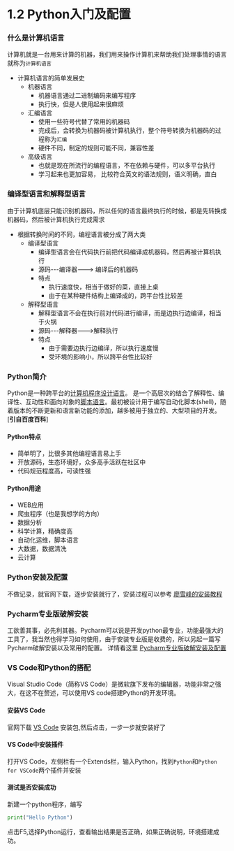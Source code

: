 # 1.2 Python入门及配置

### 什么是计算机语言

计算机就是一台用来计算的机器，我们用来操作计算机来帮助我们处理事情的语言就称为`计算机语言`
- 计算机语言的简单发展史
   - 机器语言
      - 机器语言通过二进制编码来编写程序
      - 执行快，但是人使用起来很麻烦
   - 汇编语言
      - 使用一些符号代替了常用的机器码
      - 完成后，会转换为机器码被计算机执行，整个符号转换为机器码的过程称为`汇编`
      - 硬件不同，制定的规则可能不同，兼容性差
   - 高级语言
      - 也就是现在所流行的编程语言，不在依赖与硬件，可以多平台执行
      - 学习起来也更加容易， 比较符合英文的语法规则，语义明确，直白

### 编译型语言和解释型语言

由于计算机底层只能识别机器码，所以任何的语言最终执行的时候，都是先转换成机器码，然后被计算机执行完成需求
- 根据转换时间的不同，编程语言被分成了两大类
   - 编译型语言
      - 编译型语言会在代码执行前把代码编译成机器码，然后再被计算机执行
      - 源码---编译器---> 编译后的机器码
      - 特点
         - 执行速度快，相当于做好的菜，直接上桌
         - 由于在某种硬件结构上编译成的，跨平台性比较差
   - 解释型语言
      - 解释型语言不会在执行前对代码进行编译，而是边执行边编译，相当于火锅
      - 源码---解释器--->解释执行
      - 特点
         - 由于需要边执行边编译，所以执行速度慢
         - 受环境的影响小，所以跨平台性比较好

### Python简介

Python是一种跨平台的[计算机程序设计语言](https://baike.baidu.com/item/%E8%AE%A1%E7%AE%97%E6%9C%BA%E7%A8%8B%E5%BA%8F%E8%AE%BE%E8%AE%A1%E8%AF%AD%E8%A8%80/7073760)。 是一个高层次的结合了解释性、编译性、互动性和面向对象的[脚本语言](https://baike.baidu.com/item/%E8%84%9A%E6%9C%AC%E8%AF%AD%E8%A8%80/1379708)。最初被设计用于编写自动化脚本(shell)，随着版本的不断更新和语言新功能的添加，越多被用于独立的、大型项目的开发。[**引自百度百科**]

#### Python特点
- 简单明了，比很多其他编程语言易上手
- 开放源码，生态环境好，众多高手活跃在社区中
- 代码规范程度高，可读性强

#### Python用途
- WEB应用
- 爬虫程序（也是我想学的方向）
- 数据分析
- 科学计算，精确度高
- 自动化运维，脚本语言
- 大数据，数据清洗
- 云计算    
  
### Python安装及配置

不做记录，就官网下载，逐步安装就行了，安装过程可以参考 [廖雪峰的安装教程](https://www.liaoxuefeng.com/wiki/1016959663602400/1016959856222624)

### Pycharm专业版破解安装

工欲善其事，必先利其器。Pycharm可以说是开发python最专业，功能最强大的工具了，我当然也得学习如何使用，由于安装专业版是收费的，所以另起一篇写Pycharm破解安装以及常用的配置。 详情看这里 [Pycharm专业版破解安装及配置](https://blog.csdn.net/qq_34691713/article/details/106742529)

### VS Code和Python的搭配

Visual Studio Code（简称VS Code）是微软旗下发布的编辑器，功能非常之强大，在这不在赘述，可以使用VS code搭建Python的开发环境。

#### 安装VS Code

官网下载 [VS Code](https://code.visualstudio.com/) 安装包,然后点击，一步一步就安装好了

#### VS Code中安装插件
打开VS Code，左侧栏有一个Extends栏，输入Python，找到`Python`和`Python for VSCode`两个插件并安装
#### 测试是否安装成功
新建一个python程序，编写
```python
print("Hello Python")
```
点击F5,选择Python运行，查看输出结果是否正确，如果正确说明，环境搭建成功。
